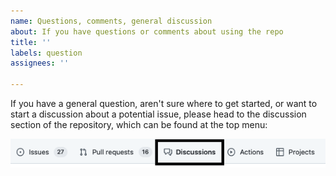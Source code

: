 ```yaml
---
name: Questions, comments, general discussion
about: If you have questions or comments about using the repo
title: ''
labels: question
assignees: ''

---
```

If you have a general question, aren't sure where to get started, or want to start a discussion about a potential issue, please head to the discussion section of the repository, which can be found at the top menu:

![](discussion_link.png)
